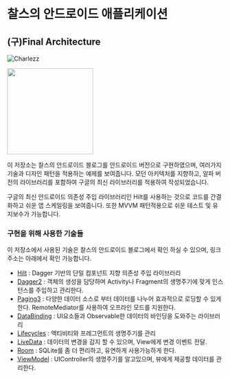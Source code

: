 # 찰스의 안드로이드 애플리케이션
## (구)Final Architecture
![Charlezz](https://lh3.googleusercontent.com/5gjCZrJ3eBRaG3NlGF0LspNdAXUXHC9gGl5Qss-YCCVVLcLTYMnOHUm20qqaxduhz8r0=s360-rw "아이콘")

[<img src="https://www.charlezz.com/wordpress/wp-content/uploads/2020/10/www.charlezz.com-paging3-part2-ko-badge-web-generic.png" width="200">](https://play.google.com/store/apps/details?id=com.charlezz.android)



이 저장소는 찰스의 안드로이드 블로그를 안드로이드 버전으로 구현하였으며, 여러가지 기술과 디자인 패턴을 적용하는 예제를 보여줍니다. 모던 아키텍처를 지향하고, 알파 버전의 라이브러리를 포함하여 구글의 최신 라이브러리를 적용하여 작성되었습니다. 

구글의 최신 안드로이드 의존성 주입 라이브러리인 Hilt를 사용하는 것으로 코드를 간결화하고 쉬운 앱 스케일링을 보여줍니다. 또한 MVVM 패턴적용으로 쉬운 테스트 및 유지보수가 가능합니다.

### 구현을 위해 사용한 기술들
이 저장소에서 사용된 기술은 찰스의 안드로이드 블로그에서 확인 하실 수 있으며, 링크 주소는 아래에서 확인 가능합니다.

- [Hilt](https://www.charlezz.com/?p=44416) : Dagger 기반의 단일 컴포넌트 지향 의존성 주입 라이브러리
- [Dagger2](https://www.charlezz.com/?p=428) : 객체의 생성을 담당하며 Activity나 Fragment의 생명주기에 맞게 인스턴스를 주입하고 관리한다.
- [Paging3](https://www.charlezz.com/?p=44562) : 다양한 데이터 소스로 부터 데이터를 나누어 효과적으로 로딩할 수 있게 한다. RemoteMediator를 사용하여 오프라인 모드를 지원한다.
- [DataBinding](https://developer.android.com/topic/libraries/data-binding/?hl=ko) : UI요소들과 Observable한 데이터의 바인딩을 도와주는 라이브러리
- [Lifecycles](https://developer.android.com/reference/android/arch/lifecycle/Lifecycle) :  액티비티와 프레그먼트의 생명주기를 관리
- [LiveData](http://www.charlezz.com/?p=363) : 데이터의 변경을 감지 할 수 있으며, View에게 변경 이벤트 전달.
- [Room](http://www.charlezz.com/?p=368) : SQLite를 좀 더 편리하고, 유연하게 사용가능하게 한다.
- [ViewModel](http://www.charlezz.com/?p=365) : UIController의 생명주기를 알고있으며, 뷰에게 제공할 데이터를 관리한다.


